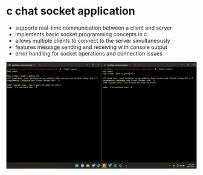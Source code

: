# c chat socket application

- supports real-time communication between a client and server
- implements basic socket programming concepts in c
- allows multiple clients to connect to the server simultaneously
- features message sending and receiving with console output
- error handling for socket operations and connection issues

![image](chat-project.png)
